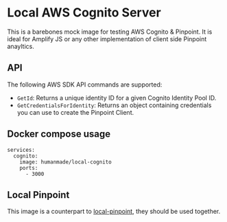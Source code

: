 Local AWS Cognito Server
========================

This is a barebones mock image for testing AWS Cognito & Pinpoint. It is ideal for Amplify JS or any other implementation of client side Pinpoint anayltics.

## API

The following AWS SDK API commands are supported:
 
- `GetId`: Returns a unique identity ID for a given Cognito Identity Pool ID.
- `GetCredentialsForIdentity`: Returns an object containing credentials you can use to create the Pinpoint Client.

## Docker compose usage

```
services:
  cognito:
    image: humanmade/local-cognito
    ports:
      - 3000
```

## Local Pinpoint

This image is a counterpart to [local-pinpoint](https://github.com/humanmade/local-pinpoint), they should be used together.
